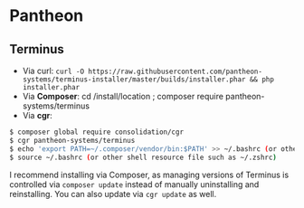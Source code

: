 Pantheon
========

Terminus
--------
 - Via  curl: `curl -O https://raw.githubusercontent.com/pantheon-systems/terminus-installer/master/builds/installer.phar && php installer.phar`
 - Via **Composer**: cd /install/location ; composer require pantheon-systems/terminus
 - Via **cgr**:
 ```bash
 $ composer global require consolidation/cgr
 $ cgr pantheon-systems/terminus
 $ echo 'export PATH=~/.composer/vendor/bin:$PATH' >> ~/.bashrc (or other shell resource file such as ~/.zshrc)
 $ source ~/.bashrc (or other shell resource file such as ~/.zshrc)
 ```

I recommend installing via Composer, as managing versions of Terminus is controlled via `composer update` instead of manually uninstalling and reinstalling.  You can also update via `cgr update` as well.
